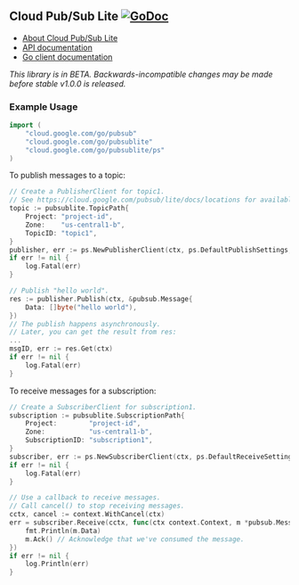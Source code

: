 ## Cloud Pub/Sub Lite [![GoDoc](https://godoc.org/cloud.google.com/go/pubsublite?status.svg)](https://godoc.org/cloud.google.com/go/pubsublite)

- [About Cloud Pub/Sub Lite](https://cloud.google.com/pubsub/lite)
- [API documentation](https://cloud.google.com/pubsub/lite/docs/apis)
- [Go client documentation](https://godoc.org/cloud.google.com/go/pubsublite)

*This library is in BETA. Backwards-incompatible changes may be made before
 stable v1.0.0 is released.*

### Example Usage

[snip]:# (imports)
```go
import (
	"cloud.google.com/go/pubsub"
	"cloud.google.com/go/pubsublite"
	"cloud.google.com/go/pubsublite/ps"
)
```

To publish messages to a topic:

[snip]:# (publish)
```go
// Create a PublisherClient for topic1.
// See https://cloud.google.com/pubsub/lite/docs/locations for available zones.
topic := pubsublite.TopicPath{
    Project: "project-id",
    Zone:    "us-central1-b",
    TopicID: "topic1",
}
publisher, err := ps.NewPublisherClient(ctx, ps.DefaultPublishSettings, topic)
if err != nil {
    log.Fatal(err)
}

// Publish "hello world".
res := publisher.Publish(ctx, &pubsub.Message{
	Data: []byte("hello world"),
})
// The publish happens asynchronously.
// Later, you can get the result from res:
...
msgID, err := res.Get(ctx)
if err != nil {
	log.Fatal(err)
}
```

To receive messages for a subscription:

[snip]:# (subscribe)
```go
// Create a SubscriberClient for subscription1.
subscription := pubsublite.SubscriptionPath{
    Project:        "project-id",
    Zone:           "us-central1-b",
    SubscriptionID: "subscription1",
}
subscriber, err := ps.NewSubscriberClient(ctx, ps.DefaultReceiveSettings, subscription)
if err != nil {
	log.Fatal(err)
}

// Use a callback to receive messages.
// Call cancel() to stop receiving messages.
cctx, cancel := context.WithCancel(ctx)
err = subscriber.Receive(cctx, func(ctx context.Context, m *pubsub.Message) {
	fmt.Println(m.Data)
	m.Ack() // Acknowledge that we've consumed the message.
})
if err != nil {
	log.Println(err)
}
```
